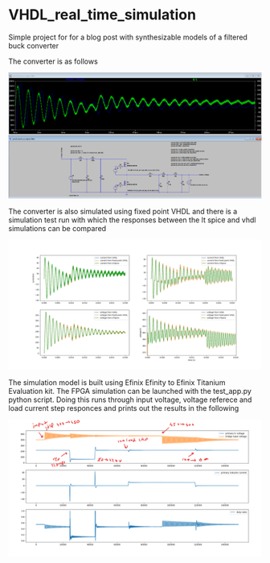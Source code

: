 # VHDL_real_time_simulation
Simple project for for a blog post with synthesizable models of a filtered buck converter

The converter is as follows
<p align="center">
  <img width="550px" src="doc/buck_ltspice.PNG"/></a>
</p>

The converter is also simulated using fixed point VHDL and there is a simulation test run with which the responses between the lt spice and vhdl simulations can be compared

<p align="center">
  <img width="550px" src="doc/buck_input_and_output_currents_and_voltages.png"/></a>
</p>

The simulation model is built using Efinix Efinity to Efinix Titanium Evaluation kit. The FPGA simulation can be launched with the test_app.py python script. Doing this runs through input voltage, voltage referece and load current step responces and prints out the results in the following 

<p align="center">
  <img width="550px" src="doc/closed_loop_response.png"/></a>
</p>
